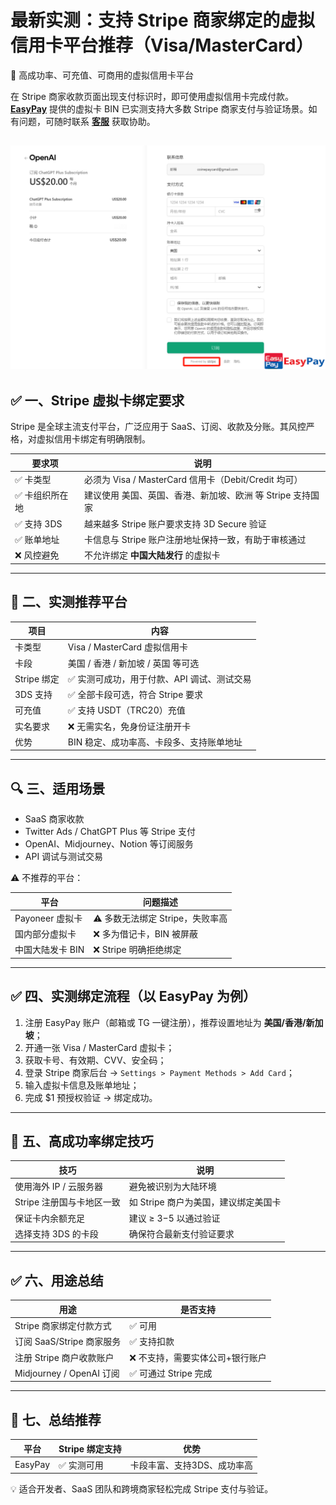 # 最新实测：支持 Stripe 商家绑定的虚拟信用卡平台推荐（Visa/MasterCard）

🔐 高成功率、可充值、可商用的虚拟信用卡平台

在 Stripe 商家收款页面出现支付标识时，即可使用虚拟信用卡完成付款。**[EasyPay](https://easy-pay.site/home?ref=RVBFc3VUQ3dOSEAxMQ==)** 提供的虚拟卡 BIN 已实测支持大多数 Stripe 商家支付与验证场景。如有问题，可随时联系 **[客服](https://t.me/easypay_u)** 获取协助。

![fb08](https://github.com/ChoiY96/Stripe/raw/main/fb08.png)
---

## ✅ 一、Stripe 虚拟卡绑定要求

Stripe 是全球主流支付平台，广泛应用于 SaaS、订阅、收款及分账。其风控严格，对虚拟信用卡绑定有明确限制。

| 要求项 | 说明 |
|--------|------|
| ✅ 卡类型 | 必须为 Visa / MasterCard 信用卡（Debit/Credit 均可） |
| ✅ 卡组织所在地 | 建议使用 美国、英国、香港、新加坡、欧洲 等 Stripe 支持国家 |
| ✅ 支持 3DS | 越来越多 Stripe 账户要求支持 3D Secure 验证 |
| ✅ 账单地址 | 卡信息与 Stripe 账户注册地址保持一致，有助于审核通过 |
| ❌ 风控避免 | 不允许绑定 **中国大陆发行** 的虚拟卡 |

---

## 🥇 二、实测推荐平台

| 项目 | 内容 |
|------|------|
| 卡类型 | Visa / MasterCard 虚拟信用卡 |
| 卡段 | 美国 / 香港 / 新加坡 / 英国 等可选 |
| Stripe 绑定 | ✅ 实测可成功，用于付款、API 调试、测试交易 |
| 3DS 支持 | ✅ 全部卡段可选，符合 Stripe 要求 |
| 可充值 | ✅ 支持 USDT（TRC20）充值 |
| 实名要求 | ❌ 无需实名，免身份证注册开卡 |
| 优势 | BIN 稳定、成功率高、卡段多、支持账单地址 |

---

## 🔍 三、适用场景

- SaaS 商家收款  
- Twitter Ads / ChatGPT Plus 等 Stripe 支付  
- OpenAI、Midjourney、Notion 等订阅服务  
- API 调试与测试交易  

⚠️ 不推荐的平台：

| 平台 | 问题描述 |
|------|----------|
| Payoneer 虚拟卡 | ⚠️ 多数无法绑定 Stripe，失败率高 |
| 国内部分虚拟卡 | ❌ 多为借记卡，BIN 被屏蔽 |
| 中国大陆发卡 BIN | ❌ Stripe 明确拒绝绑定 |

---

## ✅ 四、实测绑定流程（以 EasyPay 为例）

1. 注册 EasyPay 账户（邮箱或 TG 一键注册），推荐设置地址为 **美国/香港/新加坡**；  
2. 开通一张 Visa / MasterCard 虚拟卡；  
3. 获取卡号、有效期、CVV、安全码；  
4. 登录 Stripe 商家后台 → `Settings > Payment Methods > Add Card`；  
5. 输入虚拟卡信息及账单地址；  
6. 完成 $1 预授权验证 → 绑定成功。  

---

## 🔐 五、高成功率绑定技巧

| 技巧 | 说明 |
|------|------|
| 使用海外 IP / 云服务器 | 避免被识别为大陆环境 |
| Stripe 注册国与卡地区一致 | 如 Stripe 商户为美国，建议绑定美国卡 |
| 保证卡内余额充足 | 建议 ≥ $3-$5 以通过验证 |
| 选择支持 3DS 的卡段 | 确保符合最新支付验证要求 |

---

## ✅ 六、用途总结

| 用途 | 是否支持 |
|------|----------|
| Stripe 商家绑定付款方式 | ✅ 可用 |
| 订阅 SaaS/Stripe 商家服务 | ✅ 支持扣款 |
| 注册 Stripe 商户收款账户 | ❌ 不支持，需要实体公司+银行账户 |
| Midjourney / OpenAI 订阅 | ✅ 可通过 Stripe 完成 |

---

## 📌 七、总结推荐

| 平台 | Stripe 绑定支持 | 优势 |
|------|----------------|------|
| EasyPay | ✅ 实测可用 | 卡段丰富、支持3DS、成功率高 |

💡 适合开发者、SaaS 团队和跨境商家轻松完成 Stripe 支付与验证。  

